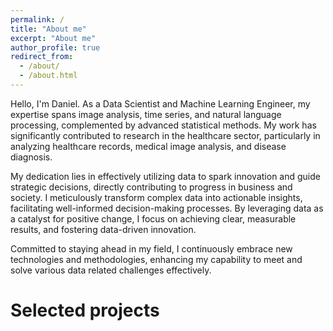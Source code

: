 ```yaml
---
permalink: /
title: "About me"
excerpt: "About me"
author_profile: true
redirect_from: 
  - /about/
  - /about.html
---
```



Hello, I'm Daniel. As a Data Scientist and Machine Learning Engineer, my expertise spans image analysis, time series, and natural language processing, complemented by advanced statistical methods. My work has significantly contributed to research in the healthcare sector, particularly in analyzing healthcare records, medical image analysis, and disease diagnosis.

My dedication lies in effectively utilizing data to spark innovation and guide strategic decisions, directly contributing to progress in business and society. I meticulously transform complex data into actionable insights, facilitating well-informed decision-making processes. By leveraging data as a catalyst for positive change, I focus on achieving clear, measurable results, and fostering data-driven innovation.

Committed to staying ahead in my field, I continuously embrace new technologies and methodologies, enhancing my capability to meet and solve various data related challenges effectively.




# Selected projects